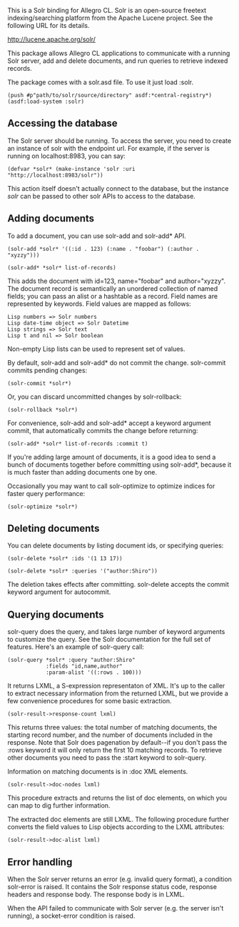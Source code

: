 This is a Solr binding for Allegro CL.  Solr is an open-source
freetext indexing/searching platform from the Apache Lucene project.
See the following URL for its details.

  http://lucene.apache.org/solr/

This package allows Allegro CL applications to communicate with a
running Solr server, add and delete documents, and run queries to
retrieve indexed records.

The package comes with a solr.asd file.  To use it just load :solr.

    (push #p"path/to/solr/source/directory" asdf:*central-registry*)
    (asdf:load-system :solr)

Accessing the database
----------------------

The Solr server should be running.  To access the server,
you need to create an instance of solr with the endpoint url.
For example, if the server is running on localhost:8983,
you can say:

    (defvar *solr* (make-instance 'solr :uri "http://localhost:8983/solr"))

This action itself doesn't actually connect to the database, but the
instance *solr* can be passed to other solr APIs to access to the
database.


Adding documents
----------------

To add a document, you can use solr-add and solr-add* API.

    (solr-add *solr* '((:id . 123) (:name . "foobar") (:author . "xyzzy")))

    (solr-add* *solr* list-of-records)

This adds the document with id=123, name="foobar" and author="xyzzy".
The document record is semantically an unordered collection of named
fields; you can pass an alist or a hashtable as a record.  Field names
are represented by keywords.  Field values are mapped as follows:

    Lisp numbers => Solr numbers
    Lisp date-time object => Solr Datetime
    Lisp strings => Solr text
    Lisp t and nil => Solr boolean

Non-empty Lisp lists can be used to represent set of values.

By default, solr-add and solr-add* do not commit the change.
solr-commit commits pending changes:

    (solr-commit *solr*)

Or, you can discard uncommitted changes by solr-rollback:

    (solr-rollback *solr*)

For convenience, solr-add and solr-add* accept a keyword argument
commit, that automatically commits the change before returning:

    (solr-add* *solr* list-of-records :commit t)

If you're adding large amount of documents, it is a good idea to send
a bunch of documents together before committing using solr-add*,
because it is much faster than adding documents one by one.

Occasionally you may want to call solr-optimize to optimize indices
for faster query performance:

    (solr-optimize *solr*)

Deleting documents
------------------

You can delete documents by listing document ids, or specifying
queries:

    (solr-delete *solr* :ids '(1 13 17))

    (solr-delete *solr* :queries '("author:Shiro"))

The deletion takes effects after committing.  solr-delete accepts the
commit keyword argument for autocommit.


Querying documents
------------------

solr-query does the query, and takes large number of keyword arguments
to customize the query.  See the Solr documentation for the full set
of features.  Here's an example of solr-query call:

    (solr-query *solr* :query "author:Shiro"
                :fields "id,name,author"
                :param-alist '((:rows . 100)))

It returns LXML, a S-expression representaton of XML.  It's up
to the caller to extract necessary information from the returned
LXML, but we provide a few convenience procedures for some
basic extraction.

    (solr-result->response-count lxml)

This returns three values: the total number of matching documents, the
starting record number, and the number of documents included in the
response.  Note that Solr does pagenation by default--if you don't
pass the :rows keyword it will only return the first 10 matching
records.  To retrieve other documents you need to pass the :start
keyword to solr-query.

Information on matching documents is in :doc XML elements.

    (solr-result->doc-nodes lxml)

This procedure extracts and returns the list of doc elements,
on which you can map to dig further information.

The extracted doc elements are still LXML.  The following procedure
further converts the field values to Lisp objects according to the
LXML attributes:

    (solr-result->doc-alist lxml)


Error handling
--------------

When the Solr server returns an error (e.g. invalid query format), a
condition solr-error is raised.  It contains the Solr response status
code, response headers and response body.  The response body is in
LXML.

When the API failed to communicate with Solr server (e.g. the server
isn't running), a socket-error condition is raised.


